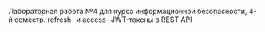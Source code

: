 Лабораторная работа №4 для курса информационной безопасности, 4-й семестр.
refresh- и access- JWT-токены в REST API
